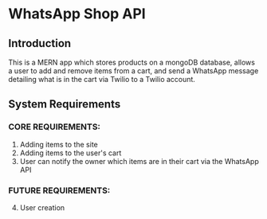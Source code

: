 # WhatsApp Shop API
## Introduction
This is a MERN app which stores products on a mongoDB database, allows a user to add and remove items from a cart, and send a WhatsApp message detailing what is in the cart via Twilio to a Twilio account.

## System Requirements

### CORE REQUIREMENTS:
1. Adding items to the site
2. Adding items to the user's cart
3. User can notify the owner which items are in their cart via the WhatsApp API 
### FUTURE REQUIREMENTS:
4. User creation